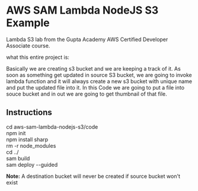 # AWS SAM Lambda NodeJS S3 Example  
Lambda S3 lab from the Gupta Academy AWS Certified Developer Associate course.  

what this entire project is:

Basically we are creating s3 bucket and we are keeping a track of it. As soon as something get updated in source S3 bucket, we are going to invoke lambda function and it will always create a new s3 bucket with unique name and put the updated file into it. In this Code we are going to put a file into souce bucket and in out we are going to get thumbnail of that file.



## Instructions  
cd aws-sam-lambda-nodejs-s3/code  
npm init  
npm install sharp  
rm -r node_modules  
cd ../  
sam build  
sam deploy --guided


**Note:** A destination bucket will never be created if source bucket won't exist
